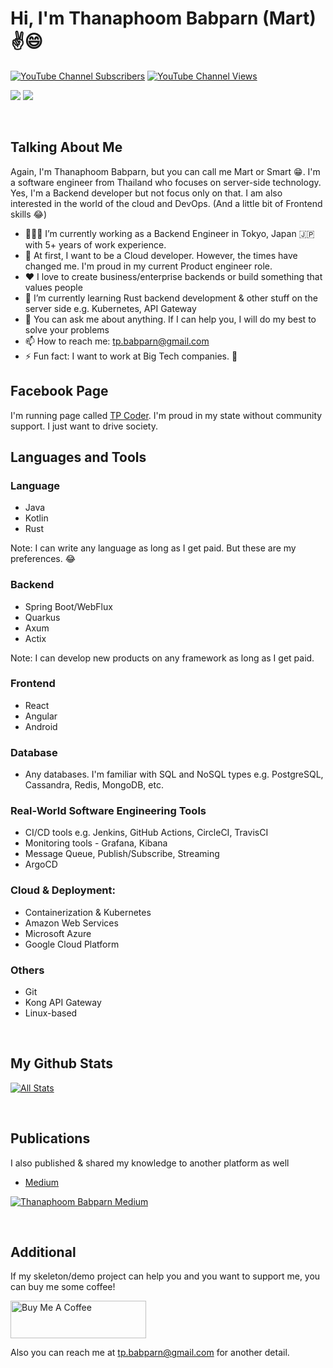 # Hi, I'm Thanaphoom Babparn (Mart) ✌😄

[![YouTube Channel Subscribers](https://img.shields.io/youtube/channel/subscribers/UC5JMHvrfKREtQoDi_AQO_Hg?label=People%20subscribed%20to%20my%20channel&style=social)](https://www.youtube.com/channel/UC5JMHvrfKREtQoDi_AQO_Hg?sub_confirmation=1) 
[![YouTube Channel Views](https://img.shields.io/youtube/channel/views/UC5JMHvrfKREtQoDi_AQO_Hg?label=Total%20views%20on%20my%20channel&style=social)](https://www.youtube.com/channel/UC5JMHvrfKREtQoDi_AQO_Hg?sub_confirmation=1)

[![](https://img.shields.io/badge/linkedin-%230077B5.svg?style=for-the-badge&logo=linkedin)](https://www.linkedin.com/in/thanaphoom-babparn/)
[![](https://img.shields.io/badge/Medium-12100E?style=for-the-badge&logo=medium&logoColor=white)](https://medium.com/@tpbabparn)

<br />

## Talking About Me

Again, I'm Thanaphoom Babparn, but you can call me Mart or Smart 😁. I'm a software engineer from Thailand who focuses on server-side technology.
Yes, I'm a Backend developer but not focus only on that. I am also interested in the world of the cloud and DevOps. (And a little bit of Frontend skills 😂)

- 👨🏽‍💻 I’m currently working as a Backend Engineer in Tokyo, Japan 🇯🇵 with 5+ years of work experience.
- 💭 At first, I want to be a Cloud developer. However, the times have changed me. I'm proud in my current Product engineer role.
- ❤ I love to create business/enterprise backends or build something that values people
- 🌱 I’m currently learning Rust backend development & other stuff on the server side e.g. Kubernetes, API Gateway
- 💬 You can ask me about anything. If I can help you, I will do my best to solve your problems
- 📫 How to reach me: tp.babparn@gmail.com
- ⚡ Fun fact: I want to work at Big Tech companies. 🥺

## Facebook Page

I'm running page called [TP Coder](https://www.facebook.com/tpcoder). I'm proud in my state without community support. I just want to drive society.

## Languages and Tools

### Language

* Java
* Kotlin
* Rust

Note: I can write any language as long as I get paid. But these are my preferences. 😂

### Backend

* Spring Boot/WebFlux
* Quarkus
* Axum
* Actix

Note: I can develop new products on any framework as long as I get paid.

### Frontend

* React
* Angular
* Android

### Database

* Any databases. I'm familiar with SQL and NoSQL types e.g. PostgreSQL, Cassandra, Redis, MongoDB, etc.


### Real-World Software Engineering Tools

* CI/CD tools e.g. Jenkins, GitHub Actions, CircleCI, TravisCI
* Monitoring tools - Grafana, Kibana
* Message Queue, Publish/Subscribe, Streaming
* ArgoCD

### Cloud & Deployment:

* Containerization & Kubernetes
* Amazon Web Services
* Microsoft Azure
* Google Cloud Platform

### Others

* Git
* Kong API Gateway
* Linux-based

<br />

## My Github Stats

[![All Stats](https://github-readme-stats.vercel.app/api?username=marttp&rank_icon=github&theme=chartreuse-dark)](https://github.com/marttp)

<br />

## Publications

I also published & shared my knowledge to another platform as well

- [Medium](https://medium.com/@tpbabparn)

[![Thanaphoom Babparn Medium](https://github-readme-medium.vercel.app/?username=tpbabparn)](https://medium.com/@tpbabparn)

<br />

## Additional

If my skeleton/demo project can help you and you want to support me, you can buy me some coffee!

<a href="https://www.buymeacoffee.com/tpbabparn" target="_blank"><img src="https://cdn.buymeacoffee.com/buttons/v2/default-yellow.png" alt="Buy Me A Coffee" style="height: 60px !important;width: 217px !important;" ></a>

Also you can reach me at tp.babparn@gmail.com for another detail.

